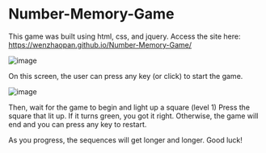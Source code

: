 # Number-Memory-Game
This game was built using html, css, and jquery. Access the site here: https://wenzhaopan.github.io/Number-Memory-Game/


![image](https://github.com/wenzhaopan/Number-Memory-Game/assets/140751736/6a797ed3-a64a-4e9e-b46d-5d39cf15eb9f)


On this screen, the user can press any key (or click) to start the game.


![image](https://github.com/wenzhaopan/Number-Memory-Game/assets/140751736/037ac03b-0a5f-4ba5-9872-98ac58c27f59)


Then, wait for the game to begin and light up a square (level 1)
Press the square that lit up. If it turns green, you got it right. Otherwise, the game will end and you can press any key to restart.


As you progress, the sequences will get longer and longer. Good luck!
